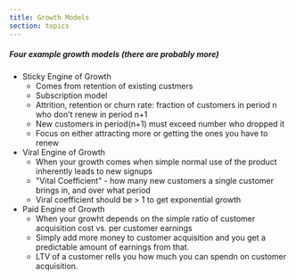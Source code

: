 ```yaml
---
title: Growth Models
section: topics
---
```


##### Four example growth models (there are probably more)
* Sticky Engine of Growth
	* Comes from retention of existing custmers
	* Subscription model
	* Attrition, retention or churn rate: fraction of customers in period n who don't renew in period n+1
	* New customers in period(n+1) must exceed number who dropped it
	* Focus on either attracting more or getting the ones you have to renew
* Viral Engine of Growth
	* When your growth comes when simple normal use of the product inherently leads to new signups
	* "Vital Coefficient" - how many new customers a single customer brings in, and over what period
	* Viral coefficient should be > 1 to get exponential growth
* Paid Engine of Growth
	* When your growht depends on the simple ratio of customer acquisition cost vs. per customer earnings
	* Simply add more money to customer acquisition and you get a predictable amount of earnings from that.
	* LTV of a customer rells you how much you can spendn on customer acquisition.

